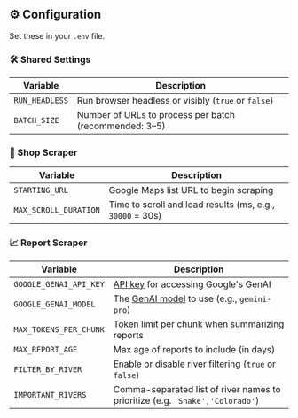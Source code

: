 ## ⚙️ Configuration

Set these in your `.env` file.

### 🛠️ Shared Settings

| Variable       | Description                                            |
| -------------- | ------------------------------------------------------ |
| `RUN_HEADLESS` | Run browser headless or visibly (`true` or `false`)    |
| `BATCH_SIZE`   | Number of URLs to process per batch (recommended: 3–5) |

### 🛒 Shop Scraper

| Variable              | Description                                               |
| --------------------- | --------------------------------------------------------- |
| `STARTING_URL`        | Google Maps list URL to begin scraping                    |
| `MAX_SCROLL_DURATION` | Time to scroll and load results (ms, e.g., `30000` = 30s) |

### 📈 Report Scraper

| Variable               | Description                                                                                 |
| ---------------------- | ------------------------------------------------------------------------------------------- |
| `GOOGLE_GENAI_API_KEY` | [API key](https://aistudio.google.com/app/apikey) for accessing Google's GenAI              |
| `GOOGLE_GENAI_MODEL`   | The [GenAI model](https://ai.google.dev/gemini-api/docs/models) to use (e.g., `gemini-pro`) |
| `MAX_TOKENS_PER_CHUNK` | Token limit per chunk when summarizing reports                                              |
| `MAX_REPORT_AGE`       | Max age of reports to include (in days)                                                     |
| `FILTER_BY_RIVER`      | Enable or disable river filtering (`true` or `false`)                                       |
| `IMPORTANT_RIVERS`     | Comma-separated list of river names to prioritize (e.g. `'Snake','Colorado'`)               |
